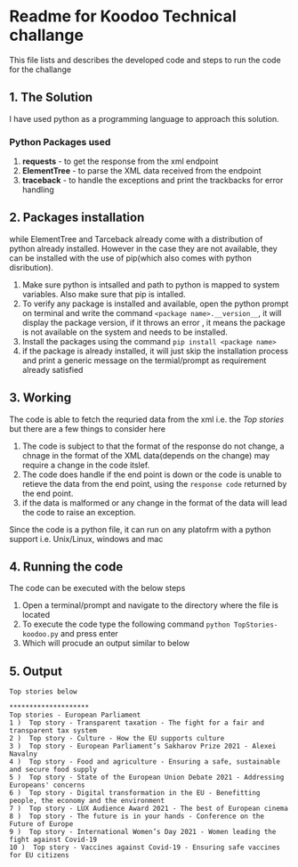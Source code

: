 # Readme for Koodoo Technical challange

This file lists and describes the developed code and steps to run the code for the challange

## 1. The Solution
I have used python as a programming language to approach this solution.

### Python Packages used
1. **requests** - to get the response from the xml endpoint
2. **ElementTree** - to parse the XML data received from the endpoint
3. **traceback** - to handle the exceptions and print the trackbacks for error handling

## 2. Packages installation
while ElementTree and Tarceback already come with a distribution of python already installed. However in the case they are not available, they can be installed with the use of pip(which also comes with python disribution).

1. Make sure python is intsalled and path to python is mapped to system variables. Also make sure that pip is intalled.
2. To verify any package is installed and available, open the python prompt on terminal and write the command `<package name>.__version__`, it will display the package version, if it throws an error , it means the package is not available on the system and needs to be installed.
2. Install the packages using the command `pip install <package name>`
3. if the package is already installed, it will just skip the installation process and print a generic message on the termial/prompt as requirement already satisfied

## 3. Working
The code is able to fetch the requried data from the xml i.e. the *Top stories* but there are a few things to consider here 
1. The code is subject to that the format of the response do not change, a chnage in the format of the XML data(depends on the change) may require a change in the code itslef.
2. The code does handle if the end point is down or the code is unable to retieve the data from the end point, using the `response code` returned by the end point.
3. if the data is malformed or any change in the format of the data will lead the code to raise an exception.

Since the code is a python file, it can run on any platofrm with a python support i.e. Unix/Linux, windows and mac

## 4. Running the code

The code can be executed with the below steps
1. Open a terminal/prompt and navigate to the directory where the file is located
2. To execute the code type the following command `python TopStories-koodoo.py` and press enter
3. Which will procude an output similar to below

## 5. Output

```
Top stories below

********************
Top stories - European Parliament
1 )  Top story - Transparent taxation - The fight for a fair and transparent tax system
2 )  Top story - Culture - How the EU supports culture
3 )  Top story - European Parliament’s Sakharov Prize 2021 - Alexei Navalny
4 )  Top story - Food and agriculture - Ensuring a safe, sustainable and secure food supply
5 )  Top story - State of the European Union Debate 2021 - Addressing Europeans' concerns
6 )  Top story - Digital transformation in the EU - Benefitting people, the economy and the environment
7 )  Top story - LUX Audience Award 2021 - The best of European cinema
8 )  Top story - The future is in your hands - Conference on the Future of Europe
9 )  Top story - International Women’s Day 2021 - Women leading the fight against Covid-19
10 )  Top story - Vaccines against Covid-19 - Ensuring safe vaccines for EU citizens
```
